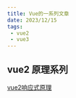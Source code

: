 ```yaml
---
title: Vue的一系列文章
date: 2023/12/15
tags:
 - vue2
 - vue3
---
```


## vue2 原理系列
[vue2响应式原理](/blogs/front-end/vue/observer.md)